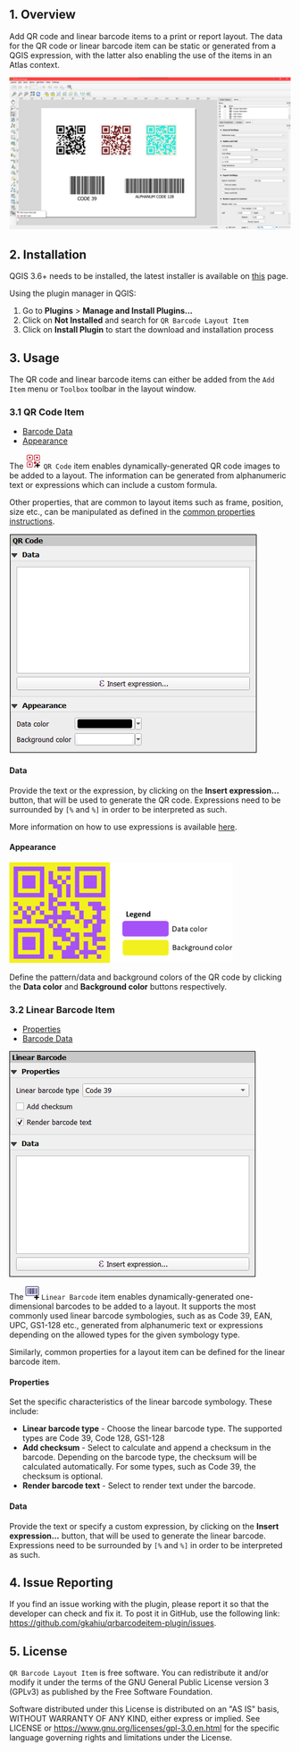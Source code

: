 ## 1. Overview
Add QR code and linear barcode items to a print or report layout. 
The data for the QR code or linear barcode item can be static or generated from a QGIS expression, with the 
latter also enabling the use of the items in an Atlas context.

![layout_window](images/layout_window.png "Layout Window")

## 2. Installation
QGIS 3.6+ needs to be installed, the latest installer is available 
on [this](https://qgis.org/en/site/forusers/download.html) page.

Using the plugin manager in QGIS:
1. Go to **Plugins** > **Manage and Install Plugins...**
2. Click on **Not Installed** and search for `QR Barcode Layout Item`
3. Click on **Install Plugin** to start the download and installation process

## <a name="pg_usage"></a>3. Usage
The QR code and linear barcode items can either be added from the `Add Item` menu or `Toolbox` toolbar in the layout window.

### 3.1 QR Code Item
* [Barcode Data](#qr_code_data)
* [Appearance](#qr_appearance)

The ![qr_code](images/qrcode_plus.png "QR code") `QR Code` item enables dynamically-generated QR code images to be added to a layout. The information can be 
generated from alphanumeric text or expressions which can include a custom formula.

Other properties, that are common to layout items such as frame, position, size etc., can be manipulated as defined in the 
[common properties instructions](https://docs.qgis.org/3.10/en/docs/user_manual/print_composer/composer_items/composer_items_options.html#items-common-properties).

![qr_code panel](images/qr_code_panel.png "QR code panel")


#### <a name="qr_code_data"></a>Data ####

Provide the text or the expression, by clicking on the **Insert expression...** button, that will be used to generate the QR code. Expressions 
need to be surrounded by `[%` and `%]` in order to be interpreted as such. 

More information on 
how to use expressions is available [here](https://docs.qgis.org/3.10/en/docs/user_manual/working_with_vector/expression.html#the-expression-string-builder).


#### <a name="qr_appearance"></a>Appearance ####

![qr_color_code](images/qr_color_code_legend.png "QR color code")

Define the pattern/data and background colors of the QR code by clicking the **Data color** and 
**Background color** buttons respectively.

### 3.2 Linear Barcode Item
* [Properties](#linear_barcode_props)
* [Barcode Data](#linear_barcode_data)

![linear_barcode panel](images/linear_barcode_panel.png "Linear barcode panel")

The ![linear_barcode](images/barcode_plus.png "Linear Barcode") `Linear Barcode` item enables dynamically-generated one-dimensional barcodes to be added to a layout. 
It supports the most commonly used linear barcode symbologies, such as as Code 39, EAN, UPC, GS1-128 etc., generated from alphanumeric text or expressions depending 
on the allowed types for the given symbology type.

Similarly, common properties for a layout item can be defined for the linear barcode item.

#### <a name="linear_barcode_props"></a>Properties ####

Set the specific characteristics of the linear barcode symbology. These include:
* **Linear barcode type** - Choose the linear barcode type. The supported types are Code 39, Code 128, GS1-128
* **Add checksum** - Select to calculate and append a checksum in the barcode. Depending on the barcode type, the checksum will be calculated automatically. For some types, 
such as Code 39, the checksum is optional.
* **Render barcode text** - Select to render text under the barcode.

#### <a name="linear_barcode_data"></a>Data ####

Provide the text or specify a custom expression, by clicking on the **Insert expression...** button, that will be used to generate the linear barcode. Expressions 
need to be surrounded by `[%` and `%]` in order to be interpreted as such. 

## 4. Issue Reporting
If you find an issue working with the plugin, please report it so that the developer can check and 
fix it. To post it in GitHub, use the following 
link: https://github.com/gkahiu/qrbarcodeitem-plugin/issues.

## 5. License
`QR Barcode Layout Item` is free software. You can redistribute it and/or modify it under the terms of the GNU General 
Public License version 3 (GPLv3) as published by the Free Software Foundation. 

Software distributed under this 
License is distributed on an "AS IS" basis, WITHOUT WARRANTY OF ANY KIND, either express or implied. See LICENSE 
or https://www.gnu.org/licenses/gpl-3.0.en.html for the specific language governing rights and limitations under the License.
